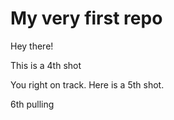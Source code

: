 # My very first repo

Hey there!

This is a 4th shot

You right on track.
Here is a 5th shot.


6th pulling
